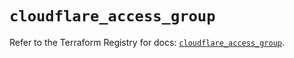 # `cloudflare_access_group`

Refer to the Terraform Registry for docs: [`cloudflare_access_group`](https://registry.terraform.io/providers/cloudflare/cloudflare/4.22.0/docs/resources/access_group).
